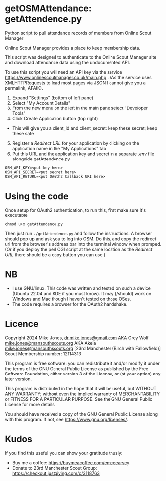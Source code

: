 # getOSMAttendance: getAttendence.py
Python script to pull attendance records of members from Online Scout Manager

Online Scout Manager provides a place to keep membership data.

This script was designed to authenticate to the Online Scout Manager site and download attendance data using the undocumented API.

To use this script you will need an API key via the service https://www.onlinescoutmanager.co.uk/main.php .
(As the service uses XMLHTTPRequests to load most pages via JSON I cannot give you a permalink, AFAIK). 
1. Expand "Settings" (bottom of left pane)
2. Select "My Account Details"
3. From the new menu on the left in the main pane select "Developer Tools"
4. Click Create Application button (top right)
  - This will give you a client_id and client_secret: keep these secret; keep these safe
5. Register a *Redirect URL* for your application by clicking on the application name in the "My Applications" tab
6. Put this URL and the application key and secret in a separate *.env* file alongside getAttendence.py
```
OSM_API_KEY=<put key here>
OSM_API_SECRET=<put secret here>
OSM_API_RETURL=<put OAuth2 Callback URI here>
```
# Using the code
Once setup for OAuth2 authentication, to run this,
first make sure it's executable
```
chmod u+x getAttendence.py
```
Then just run ```./getAttendence.py``` and follow the instructions. A browser should pop up and ask you to log into OSM. Do this, and copy the redirect url from the browser's addreas bar into the terminal window when promped. (Or if you deploy the perl CGI script at the same location as the *Redirect URL* there should be a copy button you can use.)

# NB
* I use GNU/linux. This code was written and tested on such a device (Ubuntu 22.04 and KDE if you must know). It may (/should) work on Windows and Mac though I haven't tested on those OSes. 
* The code requires a browser for the OAuth2 handshake. 

# Licence
Copyright 2024 Mike Jones, <dr.mike.jones@gmail.com>
AKA Grey Wolf <mike.jones@mansouthscouts.org>
AKA Akela <mike.jones@mansouthscouts.org>
[23rd Manchester (Birch with Fallowfield)]
Scout Membership number: 12114313

This program is free software: you can redistribute it and/or modify it under the terms of the GNU General Public License as published by the Free Software Foundation, either version 3 of the License, or (at your option) any later version.

This program is distributed in the hope that it will be useful, but WITHOUT ANY WARRANTY; without even the implied warranty of MERCHANTABILITY or FITNESS FOR A PARTICULAR PURPOSE. See the GNU General Public License for more details.

You should have received a copy of the GNU General Public License along with this program. If not, see <https://www.gnu.org/licenses/>.

# Kudos
If you find this useful you can show your gratitude thusly:
* Buy me a coffee: https://buymeacoffee.com/emceearsey
* Donate to 23rd Manchester Scout Group: https://checkout.justgiving.com/c/3118763
